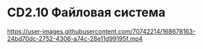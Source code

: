 # CD2.10 Файловая система

https://user-images.githubusercontent.com/70742214/168678163-24bd70dc-2752-4306-a74c-28e11d99195f.mp4

